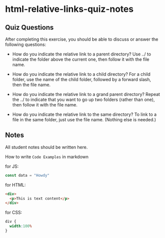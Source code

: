 # html-relative-links-quiz-notes

## Quiz Questions

After completing this exercise, you should be able to discuss or answer the following questions:

- How do you indicate the relative link to a parent directory?
Use ../ to indicate the folder above the current one,
then follow it with the file name.

- How do you indicate the relative link to a child directory?
For a child folder, use the name of the child folder,
followed by a forward slash, then the file name.

- How do you indicate the relative link to a grand parent directory?
Repeat the ../ to indicate that you want to go up
two folders (rather than one), then follow it with the file name.

- How do you indicate the relative link to the same directory?
To link to a file in the same folder, just use the file
name. (Nothing else is needed.)

## Notes

All student notes should be written here.


How to write `Code Examples` in markdown

for JS:
```javascript
const data = "Howdy"
```

for HTML:
```html
<div>
  <p>This is text content</p>
</div>
```

for CSS:
```css
div {
  width:100%
}
```
